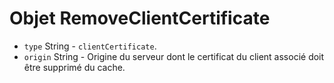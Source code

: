 # Objet RemoveClientCertificate

* `type` String - `clientCertificate`.
* `origin` String - Origine du serveur dont le certificat du client associé doit être supprimé du cache.
